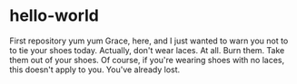 # hello-world
First repository yum yum
Grace, here, and I just wanted to warn you not to to tie your shoes today. Actually, don't wear laces. At all. Burn them. Take them out of your shoes. Of course, if you're wearing shoes with no laces, this doesn't apply to you. You've already lost. 
